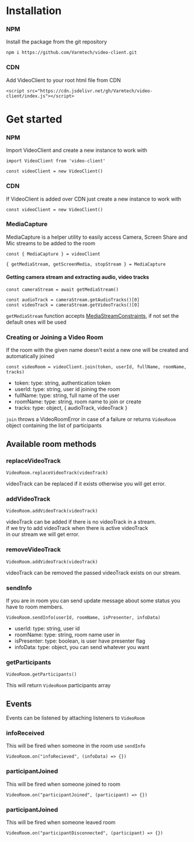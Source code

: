 # Installation

### NPM

Install the package from the git repository

    npm i https://github.com/Varmtech/video-client.git

### CDN

Add VideoClient to your root html file from CDN

    <script src="https://cdn.jsdelivr.net/gh/Varmtech/video-client/index.js"></script>

# Get started

### NPM

Import VideoClient and create a new instance to work with

    import VideoClient from 'video-client'
 
    const videoClient = new VideoClient()
 

### CDN

If VideoClient is added over CDN just create a new instance to work with

    const videoClient = new VideoClient()

### MediaCapture

MediaCapture is a helper utility to easily access Camera, Screen Share and Mic streams to be added to the room

    const { MediaCapture } = videoClient

    { getMediaStream, getScreenMedia, stopStream } = MediaCapture
 
#### Getting camera stream and extracting audio, video tracks

    const cameraStream = await getMediaStream()

    const audioTrack = cameraStream.getAudioTracks()[0]
    const videoTrack = cameraStream.getVideoTracks()[0]
 
`getMediaStream` function accepts [MediaStreamConstraints](https://developer.mozilla.org/en-US/docs/Web/API/MediaStreamConstraints), if not set the default ones will be used

### Creating or Joining a Video Room

If the room with the given name doesn't exist a new one will be created and automatically joined

    const videoRoom = videoClient.join(token, userId, fullName, roomName, tracks)

- token: type: string, authentication token 
- userId: type: string, user id joining the room
- fullName: type: string, full name of the user
- roomName: type: string, room name to join or create
- tracks: type: object, { audioTrack, videoTrack }
 
 `join` throws a VideoRoomError in case of a failure or returns `VideoRoom` object containing the list of participants

## Available room methods
  
### replaceVideoTrack
    VideoRoom.replaceVideoTrack(videoTrack)
  videoTrack can be replaced if it exists otherwise you will get error. 

### addVideoTrack
    VideoRoom.addVideoTrack(videoTrack)
  videoTrack can be added if there is no videoTrack in a stream.\
  if we try to add videoTrack when there is active videoTrack\
  in our stream we will get error.
  
### removeVideoTrack
    VideoRoom.addVideoTrack(videoTrack)
 videoTrack can be removed the passed videoTrack exists on our stream.
  
### sendInfo
If you are in room you can send update message about some status you have to room members.

    VideoRoom.sendInfo(userId, roomName, isPresenter, infoData)
    
- userId: type: string, user id 
- roomName: type: string, room name user in
- isPresenter: type: boolean, is user have presenter flag
- infoData: type: object, you can send whatever you want

### getParticipants
    VideoRoom.getParticipants()
This will return `VideoRoom` participants array
  
## Events
Events can be listened by attaching listeners to `VideoRoom`

### infoReceived
This will be fired when someone in the room use `sendInfo`

    VideoRoom.on("infoRecieved", (infoData) => {})
### participantJoined
This will be fired when someone joined to room
    
    VideoRoom.on("participantJoined", (participant) => {})
### participantJoined
This will be fired when someone leaved room

    VideoRoom.on("participantDisconnected", (participant) => {})